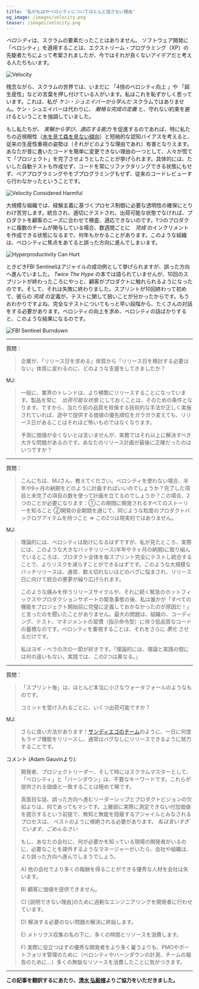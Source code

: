 ```yaml
---
title: '私がもはやベロシティについてほとんど話さない理由'
og_image: /images/velocity.png
teaser: /images/velocity.png
---
```

*ベロシティ*は、スクラムの要素だったことはありません。 ソフトウェア開発に「ベロシティ」を適用することは、エクストリーム・プログラミング（XP）の先駆者たちによって考案されましたが、今ではそれが良くないアイデアだと考える人たちもいます。

![Velocity](/images/velocity.png)

残念ながら、スクラムの世界では、いまだに 「4倍のベロシティ向上 」や 「超生産性」などの言葉を押し付けている人がいます。私はこれを恥ずかしく思っています。これは、私が *ケン・シュエイバーから学んだ* スクラムではありません。ケン・シュエイバーは代わりに、 *厳格な完成の定義* と、守れない約束を避けるということを強調していました。

もし私たちが、 *実験から学び、適応する能力* を促進するのであれば、特に私たちの近視眼性（[木を見て森を見ない傾向](/local-optimization-bias-jp)）と短絡的な認知バイアスを考えると、従来の生産性重視の姿勢は（それがどのような理由であれ）有害となりえます。あなたが昔に書いたコードを簡単に変更できない理由の一つとして、人々が慌てて「プロジェクト」を完了させようとしたことが挙げられます。具体的には、たいした自動テストも作成せず、コードを常にリファクタリングできる状態にもせず、ペアプログラミングやモブプログラミングもせず、従来のコードレビューすら行わなかったということです。

![Velocity Considered Harmful](/images/page-9.png)

大規模な組織では、経験主義に基づくプロセス制御に必要な透明性の確保にとりわけ苦労します。統合され、適切にテストされ、出荷可能な状態でなければ、プロダクトを顧客のニーズに合わせて検査、適応できないのです。1つのプロダクトに複数のチームが関与している場合、数週間ごとに　*完成* のインクリメントを作成できる状態になるまで、何年もかかることがあります。このような組織は、ベロシティに焦点をあてると誤った方向に進んでしまいます。

![Hyperproductivity Can Hurt](/images/page-10.png)

ときどきFBI Sentinelはアジャイルの成功例として挙げられますが、誤った方向へ進んでいました。 *Twice The Hype* の本では語られていませんが、10回のスプリントが終わったころにやっと、顧客がプロダクトに触れられるようになったのです。そして、それは失敗に終わりました。スプリントが10回終わって初めて、彼らの *完成* の定義が、テストに関して弱いことが分かったからです。もうおわかりですよね、完全なテストについてもっと早い段階から、たくさんの対話をする必要があります。ベロシティの向上を求め、ベロシティの話ばかりすると、このような結果になるのです。

![FBI Sentinel Burndown](/images/Sentinel-Burndown.png)

----

質問：
> 企業が、「リリース日を求める」体質から「リリース日を検討する必要はない」体質に変わるのに、どのような支援をしてきましたか？

MJ:
> 一般に、業界のトレンドは、より頻繁にリリースすることになっています。製品を常に　*出荷可能な状態* にしておくことは、そのための条件となります。ですから、当たり前の品質を担保する技術的な手法が正しく実施されていれば、途中で提供する価値の優先順位をガラガラ変えても、リリース日があることはそれほど怖いものではなくなります。
>
> 予測に価値が全くないとは言いませんが、実務ではそれ以上に解決すべき大きな問題があるのです。あなたのリリース計画が最後に正確だったのはいつですか？

----

質問：
> こんにちは、MJさん、教えてください。ベロシティを使わない場合、半年や9ヶ月の納期をどのように計画すればいいのでしょうか？完了した項目と未完了の項目の数を使って計画を立てるのでしょうか？この場合、2つのことが必要になります：①この期間に開発されるすべてのストーリーを知ること
②開発の全期間を通じて、同じような粒度のプロダクトバックログアイテムを持つこと
=> この2つは現実的ではありません。


MJ:
> 理論的には、ベロシティは助けになるはずですが、私が見たところ、実際には、このような大きなバッチリリース(半年や９ヶ月の納期)に取り組んでいるところは、プロダクト全体を毎スプリント完全にテストし統合することで、よりリスクを減らすことができるはずです。このような大規模なバッチリリースは、通常、数え切れないほどのバグに悩まされ、リリース日に向けて統合の悪夢が繰り広げられます。
>
> このような痛みを伴うリリースサイクルや、それに続く緊急のホットフィックスやプロダクションサポートの緊急事態の後、私は誰かが「すべての機能をプロジェクト開始前に完璧に定義しておかなかったのが原因だ！」と言ったのを聞いたことがありません。最大の問題は、組織の、コーディング、テスト、マネジメントの習慣（指示命令型）に伴う低品質なコードの蓄積なのです。ベロシティを重視することは、それをさらに *悪化* させるだけです。
>
> 私はヨギ・ベラの次の一節が好きです。「理論的には、理論と実践の間には何の違いもない。実践では、この2つは異なる。」


----

質問：
> 「スプリント毎」は、ほとんど本当に小さなウォータフォールのようなものです。
>
> コミットを受け入れるごとに、いくつ出荷可能ですか？

MJ:
> さらに良い方法があります！[サンディエゴのチーム](https://www.youtube.com/watch?v=p_pvslS4gEI)のように、一日に何度もライブ機能をリリースし、通常はバグなしにリリースできるように努力することです。


コメント (Adam Gauvinより):
>
> 開発者、プロジェクトリーダー、そして時にはスクラムマスターとして、「ベロシティ」と「バーンダウン」は、不要なキーワードです。これらが提供される価値と一致することは極めて稀です。
>
> 真面目な話、誤った方向へ進むリーダーシップとプロダクトビジョンの欠如よりは、何であってもマシです。上層部に実際に測定できない付加価値を提示するという前提で、無知と無能を隠蔽するアジャイルとみなされるプロセスは、 ペストのように根絶される必要があります。 *私は言いすぎています。ごめんなさい*
>
> もし、あなたの会社に、何が必要かを知っている現場の開発者がいるのに、必要なことを疎外するようなマネージャーがいたら、会社や組織は、より誤った方向へ進んでしまうでしょう。
>
> A) 他の会社でより多くの報酬を得ることができる優秀な人材を会社は失います。
>
> B) 顧客に価値を提供できません。
>
> C) \[説明できない理由\]のために過剰なエンジニアリングを開発者に行わせています。
>
> D) 解決する必要のない問題の解決に終始します。
>
> E) メトリクス収集の名の下に、多くの時間とリソースを浪費します。
>
> F) 実際に役立つはずの優秀な開発者をより多く雇うよりも、PMOやポートフォリオ管理のために（ベロシティやバーンダウンの計測、チームの報告のために…）多くの無駄なリソースを消費したことに気がつきます。

---

**この記事を翻訳するにあたり、[清水 弘毅様](https://twitter.com/Koki_jp)よりご協力をいただきました。**